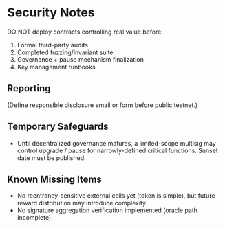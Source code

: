 # Security Notes

DO NOT deploy contracts controlling real value before:
1. Formal third-party audits
2. Completed fuzzing/invariant suite
3. Governance + pause mechanism finalization
4. Key management runbooks

## Reporting
(Define responsible disclosure email or form before public testnet.)

## Temporary Safeguards
- Until decentralized governance matures, a limited-scope multisig may control upgrade / pause for narrowly-defined critical functions. Sunset date must be published.

## Known Missing Items
- No reentrancy-sensitive external calls yet (token is simple), but future reward distribution may introduce complexity.
- No signature aggregation verification implemented (oracle path incomplete).